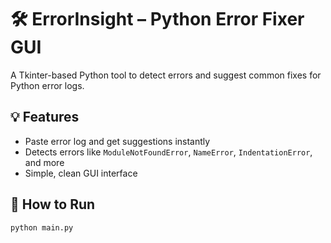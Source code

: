 # 🛠️ ErrorInsight – Python Error Fixer GUI

A Tkinter-based Python tool to detect errors and suggest common fixes for Python error logs.

## 💡 Features
- Paste error log and get suggestions instantly
- Detects errors like `ModuleNotFoundError`, `NameError`, `IndentationError`, and more
- Simple, clean GUI interface

## 🚀 How to Run

```bash
python main.py
